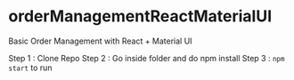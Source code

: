 # orderManagementReactMaterialUI
Basic Order Management with React + Material UI

Step 1 : Clone Repo
Step 2 : Go inside folder and do npm install
Step 3 : `npm start` to run
